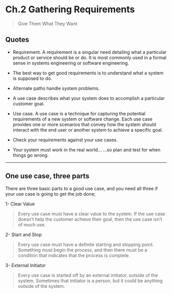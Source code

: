 # Ch.2 Gathering Requirements

> Give Them What They Want


## Quotes

- Requirement. A requirement is a singular need detailing 
what a particular product or service should be or do. 
It is most commonly used in a formal sense in 
systems engineering or software engineering.

- The best 
way to 
get good 
requirements 
is to 
understand 
what a 
system is 
supposed 
to do.

- Alternate paths handle system problems.

- A use case describes 
what
your system 
does
to accomplish a 
particular 
customer goal.

- Use case. A use case is a technique for capturing the 
potential requirements of a new system or software change. 
Each use case provides one or more scenarios that convey how 
the system should interact with the end user or another 
system to achieve a specific goal.

- Check your requirements 
against your use cases.

- Your 
system 
must 
work in 
the real 
world...
...so plan 
and test 
for when 
things go 
wrong.

---


## One use case, three parts

There are three basic parts to a good use case, and you need all three if your use case is going to get the job done;


1- Clear Value

> Every use case must have a clear 
value to the system. If the use case 
doesn’t help the customer achieve their 
goal, then the use case isn’t of much use.

2- Start and Stop

> Every use case must have a definite
starting and stopping point. Something 
must begin the process, and then there must be a 
condition that indicates that the process is complete.

3- External Initiator

> Every use case is started off by an external 
initiator, outside of the system. Sometimes 
that initiator is a person, but it could be 
anything outside of the system.



